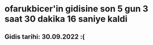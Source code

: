 # ofarukbicer'in gidisine son 5 gun 3 saat 30 dakika 16 saniye kaldi

## Gidis tarihi: 30.09.2022 :(